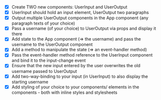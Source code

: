 - [x] Create TWO new components: UserInput and UserOutput
- [x] UserInput should hold an input element, UserOutput two paragraphs
- [x] Output multiple UserOutput components in the App component (any paragraph texts of your choice)
- [x] Pass a username (of your choice) to UserOutput via props and display it there
- [x] Add state to the App component (=> the username) and pass the username to the UserOutput component
- [x] Add a method to manipulate the state (=> an event-handler method)
- [x] Pass the event-handler method reference to the UserInput component and bind it to the input-change event
- [x] Ensure that the new input entered by the user overwrites the old username passed to UserOutput
- [x] Add two-way-binding to your input (in UserInput) to also display the starting username
- [x] Add styling of your choice to your components/ elements in the components - both with inline styles and stylesheets
